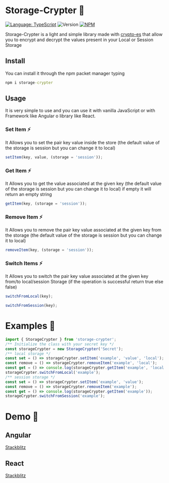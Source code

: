 # Storage-Crypter 🚀

[![Language: TypeScript](https://img.shields.io/badge/language-typescript-blue.svg?style=flat&logo=typescript)](https://www.typescriptlang.org/) ![Version](https://img.shields.io/badge/version-v.2.3.3-brightgreen) [![NPM](https://img.shields.io/badge/npm-v.2.3.3-red?logo=npm)](https://www.npmjs.com/package/storage-crypter)

Storage-Crypter is a light and simple library made with [crypto-es](https://www.npmjs.com/package/crypto-es) that allow you to encrypt and decrypt the values present in your Local or Session Storage

## Install

You can install it through the npm packet manager typing

```cmd
npm i storage-crypter
```

## Usage

It is very simple to use and you can use it with vanilla JavaScript or with Framework like Angular o library like React.

### Set Item ⚡

It Allows you to set the pair key value inside the store (the default value of the storage is session but you can change it to local)

```javascript
setItem(key, value, (storage = 'session'));
```

### Get Item ⚡

It Allows you to get the value associated at the given key (the default value of the storage is session but you can change it to local) if empty it will return an empty string

```javascript
getItem(key, (storage = 'session'));
```

### Remove Item ⚡

It Allows you to remove the pair key value associated at the given key from the storage (the default value of the storage is session but you can change it to local)

```javascript
removeItem(key, (storage = 'session'));
```

### Switch Items ⚡

It Allows you to switch the pair key value associated at the given key from/to local/session Storage (if the operation is successful return true else false)

```javascript
switchFromLocal(key);
```

```javascript
switchFromSession(key);
```

# Examples 🔭

```javascript
import { StorageCrypter } from 'storage-crypter';
/** Initialize the class with your secret key */
const storageCrypter = new StorageCrypter('Secret');
/** local storage */
const set = () => storageCrypter.setItem('example', 'value', 'local');
const remove = () => storageCrypter.removeItem('example', 'local');
const get = () => console.log(storageCrypter.getItem('example', 'local'));
storageCrypter.switchFromLocal('example');
/** session storage */
const set = () => storageCrypter.setItem('example', 'value');
const remove = () => storageCrypter.removeItem('example');
const get = () => console.log(storageCrypter.getItem('example'));
storageCrypter.switchFromSession('example');
```

# Demo 🔭

## Angular

[Stackblitz](https://stackblitz.com/edit/angular-storage-crypter?file=src/app/app.component.html)

## React

[Stackblitz](https://stackblitz.com/edit/react-storage-crypter?file=index.tsx)
